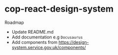 # cop-react-design-system

Roadmap

- Update README.md
- Add documentation e.g `Docusaurus`
- Add components from https://design-system.service.gov.uk/components/
